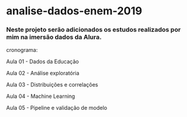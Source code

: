 # analise-dados-enem-2019

### Neste projeto serão adicionados os estudos realizados por mim na imersão dados da Alura.

cronograma:

Aula 01 - Dados da Educação

Aula 02 - Análise exploratória

Aula 03 - Distribuições e correlações

Aula 04 - Machine Learning

Aula 05 - Pipeline e validação de modelo
